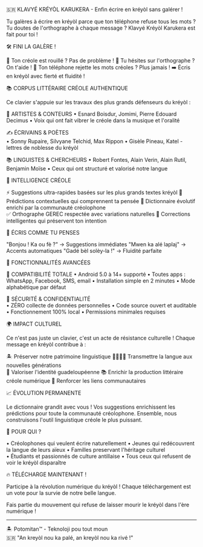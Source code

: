 🇸🇷 KLAVYÉ KRÉYÒL KARUKERA - Enfin écrire en kréyòl sans galérer !

Tu galères à écrire en kréyòl parce que ton téléphone refuse tous les mots ? Tu doutes de l'orthographe à chaque message ? Klavyé Kréyòl Karukera est fait pour toi !

🛠️ FINI LA GALÈRE !

😤 Ton créole est rouillé ? Pas de problème !
🤔 Tu hésites sur l'orthographe ? On t'aide !
📱 Ton téléphone rejette les mots créoles ? Plus jamais !
➡️ Écris en kréyòl avec fierté et fluidité !

📚 CORPUS LITTÉRAIRE CRÉOLE AUTHENTIQUE

Ce clavier s'appuie sur les travaux des plus grands défenseurs du kréyòl :

🎤 ARTISTES & CONTEURS
• Esnard Boisdur, Jomimi, Pierre Edouard Decimus
• Voix qui ont fait vibrer le créole dans la musique et l'oralité

✍️ ÉCRIVAINS & POÈTES  
• Sonny Rupaire, Silvyane Telchid, Max Rippon
• Gisèle Pineau, Katel - lettres de noblesse du kréyòl

📚 LINGUISTES & CHERCHEURS
• Robert Fontes, Alain Verin, Alain Rutil, Benjamin Moïse
• Ceux qui ont structuré et valorisé notre langue

🧠 INTELLIGENCE CRÉOLE

⚡ Suggestions ultra-rapides basées sur les plus grands textes kréyòl
🎯 Prédictions contextuelles qui comprennent ta pensée
📖 Dictionnaire évolutif enrichi par la communauté créolophone  
✅ Orthographe GEREC respectée avec variations naturelles
🔄 Corrections intelligentes qui préservent ton intention

💬 ÉCRIS COMME TU PENSES

"Bonjou ! Ka ou fè ?" → Suggestions immédiates
"Mwen ka alé laplaj" → Accents automatiques
"Gadé bèl solèy-la !" → Fluidité parfaite

🚀 FONCTIONNALITÉS AVANCÉES

📱 COMPATIBILITÉ TOTALE
• Android 5.0 à 14+ supporté
• Toutes apps : WhatsApp, Facebook, SMS, email
• Installation simple en 2 minutes
• Mode alphabétique par défaut

🔐 SÉCURITÉ & CONFIDENTIALITÉ  
• ZÉRO collecte de données personnelles
• Code source ouvert et auditable
• Fonctionnement 100% local
• Permissions minimales requises

🌍 IMPACT CULTUREL

Ce n'est pas juste un clavier, c'est un acte de résistance culturelle ! Chaque message en kréyòl contribue à :

🏝️ Préserver notre patrimoine linguistique
👨‍👩‍👧‍👦 Transmettre la langue aux nouvelles générations  
🌟 Valoriser l'identité guadeloupéenne
📚 Enrichir la production littéraire créole numérique
🤝 Renforcer les liens communautaires

📈 ÉVOLUTION PERMANENTE

Le dictionnaire grandit avec vous ! Vos suggestions enrichissent les prédictions pour toute la communauté créolophone. Ensemble, nous construisons l'outil linguistique créole le plus puissant.

🎯 POUR QUI ?

• Créolophones qui veulent écrire naturellement
• Jeunes qui redécouvrent la langue de leurs aïeux
• Familles preservant l'héritage culturel  
• Étudiants et passionnés de culture antillaise
• Tous ceux qui refusent de voir le kréyòl disparaître

🔥 TÉLÉCHARGE MAINTENANT !

Participe à la révolution numérique du kréyòl ! Chaque téléchargement est un vote pour la survie de notre belle langue.

Fais partie du mouvement qui refuse de laisser mourir le kréyòl dans l'ère numérique !

---
🏝️ Potomitan™ - Teknoloji pou tout moun  
🇸🇷 "An kreyòl nou ka palé, an kreyòl nou ka rivé !"